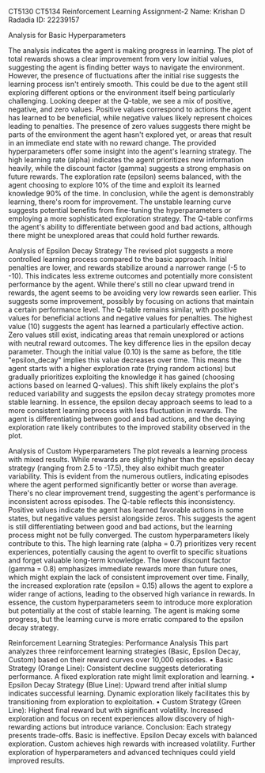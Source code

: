 CT5130 CT5134 Reinforcement Learning Assignment-2
Name: Krishan D Radadia
ID: 22239157


Analysis for Basic Hyperparameters

The analysis indicates the agent is making progress in learning. The plot of total rewards shows a clear improvement from very low initial values, suggesting the agent is finding better ways to navigate the environment. However, the presence of fluctuations after the initial rise suggests the learning process isn't entirely smooth. This could be due to the agent still exploring different options or the environment itself being particularly challenging.
Looking deeper at the Q-table, we see a mix of positive, negative, and zero values. Positive values correspond to actions the agent has learned to be beneficial, while negative values likely represent choices leading to penalties. The presence of zero values suggests there might be parts of the environment the agent hasn't explored yet, or areas that result in an immediate end state with no reward change.
The provided hyperparameters offer some insight into the agent's learning strategy. The high learning rate (alpha) indicates the agent prioritizes new information heavily, while the discount factor (gamma) suggests a strong emphasis on future rewards. The exploration rate (epsilon) seems balanced, with the agent choosing to explore 10% of the time and exploit its learned knowledge 90% of the time.
In conclusion, while the agent is demonstrably learning, there's room for improvement. The unstable learning curve suggests potential benefits from fine-tuning the hyperparameters or employing a more sophisticated exploration strategy. The Q-table confirms the agent's ability to differentiate between good and bad actions, although there might be unexplored areas that could hold further rewards.

Analysis of Epsilon Decay Strategy
The revised plot suggests a more controlled learning process compared to the basic approach. Initial penalties are lower, and rewards stabilize around a narrower range (-5 to -10). This indicates less extreme outcomes and potentially more consistent performance by the agent.
While there's still no clear upward trend in rewards, the agent seems to be avoiding very low rewards seen earlier. This suggests some improvement, possibly by focusing on actions that maintain a certain performance level.
The Q-table remains similar, with positive values for beneficial actions and negative values for penalties. The highest value (10) suggests the agent has learned a particularly effective action. Zero values still exist, indicating areas that remain unexplored or actions with neutral reward outcomes.
The key difference lies in the epsilon decay parameter. Though the initial value (0.10) is the same as before, the title "epsilon_decay" implies this value decreases over time. This means the agent starts with a higher exploration rate (trying random actions) but gradually prioritizes exploiting the knowledge it has gained (choosing actions based on learned Q-values). This shift likely explains the plot's reduced variability and suggests the epsilon decay strategy promotes more stable learning.
In essence, the epsilon decay approach seems to lead to a more consistent learning process with less fluctuation in rewards. The agent is differentiating between good and bad actions, and the decaying exploration rate likely contributes to the improved stability observed in the plot.

Analysis of Custom Hyperparameters
The plot reveals a learning process with mixed results. While rewards are slightly higher than the epsilon decay strategy (ranging from 2.5 to -17.5), they also exhibit much greater variability. This is evident from the numerous outliers, indicating episodes where the agent performed significantly better or worse than average. There's no clear improvement trend, suggesting the agent's performance is inconsistent across episodes.
The Q-table reflects this inconsistency. Positive values indicate the agent has learned favorable actions in some states, but negative values persist alongside zeros. This suggests the agent is still differentiating between good and bad actions, but the learning process might not be fully converged.
The custom hyperparameters likely contribute to this. The high learning rate (alpha = 0.7) prioritizes very recent experiences, potentially causing the agent to overfit to specific situations and forget valuable long-term knowledge. The lower discount factor (gamma = 0.8) emphasizes immediate rewards more than future ones, which might explain the lack of consistent improvement over time. Finally, the increased exploration rate (epsilon = 0.15) allows the agent to explore a wider range of actions, leading to the observed high variance in rewards.
In essence, the custom hyperparameters seem to introduce more exploration but potentially at the cost of stable learning. The agent is making some progress, but the learning curve is more erratic compared to the epsilon decay strategy.

Reinforcement Learning Strategies: Performance Analysis
This part analyzes three reinforcement learning strategies (Basic, Epsilon Decay, Custom) based on their reward curves over 10,000 episodes.
•
Basic Strategy (Orange Line): Consistent decline suggests deteriorating performance. A fixed exploration rate might limit exploration and learning.
•
Epsilon Decay Strategy (Blue Line): Upward trend after initial slump indicates successful learning. Dynamic exploration likely facilitates this by transitioning from exploration to exploitation.
•
Custom Strategy (Green Line): Highest final reward but with significant volatility. Increased exploration and focus on recent experiences allow discovery of high-rewarding actions but introduce variance.
Conclusion:
Each strategy presents trade-offs. Basic is ineffective. Epsilon Decay excels with balanced exploration. Custom achieves high rewards with increased volatility. Further exploration of hyperparameters and advanced techniques could yield improved results.

